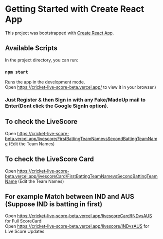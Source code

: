 # Getting Started with Create React App

This project was bootstrapped with [Create React App](https://github.com/facebook/create-react-app).

## Available Scripts

In the project directory, you can run:

### `npm start`

Runs the app in the development mode.\
Open https://cricket-live-score-beta.vercel.app/ to view it in your browser.\
### Just Register & then Sign in with any Fake/MadeUp mail to Enter(Dont click the Google SignIn option).

## To check the LiveScore 
Open https://cricket-live-score-beta.vercel.app/livescore/FirstBattingTeamNamevsSecondBattingTeamName  (Edit the Team Names)

## To check the LiveScore Card
Open https://cricket-live-score-beta.vercel.app/livescoreCard/FirstBattingTeamNamevsSecondBattingTeamName  (Edit the Team Names)

## For example Match between IND and AUS (Suppose IND is batting in first)
Open https://cricket-live-score-beta.vercel.app/livescoreCard/INDvsAUS    for Full ScoreCard \
Open https://cricket-live-score-beta.vercel.app/livescore/INDvsAUS    for Live Score Updates
